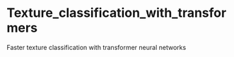 # Texture_classification_with_transformers
Faster texture classification with transformer neural networks
